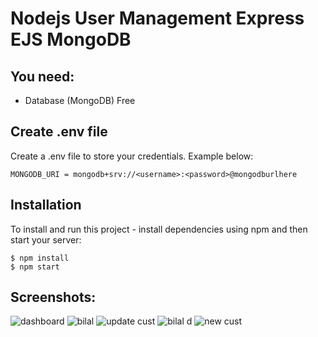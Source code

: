 # Nodejs User Management Express EJS MongoDB





## You need:
- Database (MongoDB) Free

## Create .env file
Create a .env file to store your credentials. Example below:

```
MONGODB_URI = mongodb+srv://<username>:<password>@mongodburlhere
```

## Installation
To install and run this project - install dependencies using npm and then start your server:

```
$ npm install
$ npm start
```
## Screenshots:
![dashboard](https://github.com/devmbilal/User-Management-System/assets/98284706/66e74071-e677-43f7-8d61-506c74ad91bc)
![bilal](https://github.com/devmbilal/User-Management-System/assets/98284706/90981acc-973b-4df5-916d-fcf2f9ee663a)
![update cust](https://github.com/devmbilal/User-Management-System/assets/98284706/a5edae58-3114-41fc-bc0b-3670d9eaec49)
![bilal d](https://github.com/devmbilal/User-Management-System/assets/98284706/da986bf5-4b29-46b6-a0c5-bb00a183d218)
![new cust](https://github.com/devmbilal/User-Management-System/assets/98284706/7aa4c504-0a32-4cb4-97f0-b7d55107dbe2)

